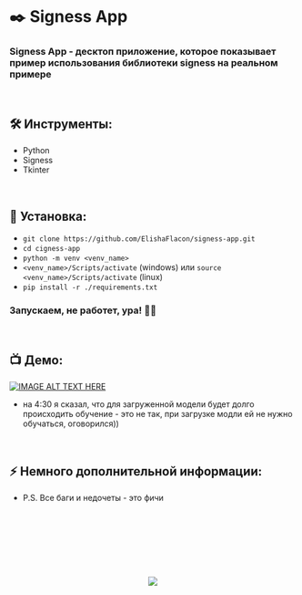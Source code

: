 <h1> 
    ✒️ Signess App
</h1>

<h3>
    Signess App - десктоп приложение, которое показывает пример использования библиотеки signess на реальном примере
</h3>


</br>



<h2>
    🛠️ Инструменты:
</h2>

- Python
- Signess
- Tkinter



</br>



<h2>
  🚀 Установка:
</h2>
    
- `git clone https://github.com/ElishaFlacon/signess-app.git`
- `cd cigness-app`
- `python -m venv <venv_name>`
- `<venv_name>/Scripts/activate` (windows) или `source <venv_name>/Scripts/activate` (linux)
- `pip install -r ./requirements.txt`

<h3>
    Запускаем, не работет, ура! 🗿🚬
</h3>



</br>



<h2>
 📺 Демо:
</h2>

[![IMAGE ALT TEXT HERE](https://img.youtube.com/vi/dB6m8zw6NW0/0.jpg)](https://www.youtube.com/watch?v=dB6m8zw6NW0)

- на 4:30 я сказал, что для загруженной модели будет долго происходить обучение - это не так, при загрузке модли ей не нужно обучаться, оговорился))


</br>



<h2>
⚡ Немного дополнительной информации:
</h2>

- P.S. Все баги и недочеты - это фичи




<br/>
<br/>
<br/>
<br/>
<br/>
<br/>



<p align="center">
  <img src="https://capsule-render.vercel.app/api?type=waving&color=d179b8&height=64&section=footer"/>
</p>

